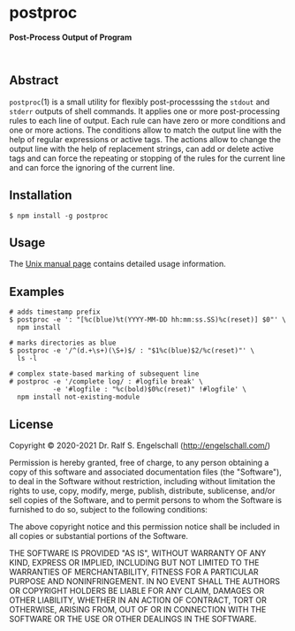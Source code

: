 
postproc
========

**Post-Process Output of Program**

<p/>
<img src="https://nodei.co/npm/postproc.png?downloads=true&stars=true" alt=""/>

<p/>
<img src="https://david-dm.org/rse/postproc.png" alt=""/>

Abstract
--------

`postproc`(1) is a small utility for flexibly post-processsing the
`stdout` and `stderr` outputs of shell commands. It applies one or more
post-processing rules to each line of output. Each rule can have zero or
more conditions and one or more actions. The conditions allow to match
the output line with the help of regular expressions or active tags. The
actions allow to change the output line with the help of replacement
strings, can add or delete active tags and can force the repeating or
stopping of the rules for the current line and can force the ignoring of
the current line.

Installation
------------

```
$ npm install -g postproc
```

Usage
-----

The [Unix manual page](https://github.com/rse/postproc/blob/master/postproc.md) contains
detailed usage information.

Examples
--------

```
# adds timestamp prefix
$ postproc -e ': "[%c(blue)%t(YYYY-MM-DD hh:mm:ss.SS)%c(reset)] $0"' \
  npm install

# marks directories as blue
$ postproc -e '/^(d.+\s+)(\S+)$/ : "$1%c(blue)$2/%c(reset)"' \
  ls -l

# complex state-based marking of subsequent line
# postproc -e '/complete log/ : #logfile break' \
           -e '#logfile : "%c(bold)$0%c(reset)" !#logfile' \
  npm install not-existing-module
```

License
-------

Copyright &copy; 2020-2021 Dr. Ralf S. Engelschall (http://engelschall.com/)

Permission is hereby granted, free of charge, to any person obtaining
a copy of this software and associated documentation files (the
"Software"), to deal in the Software without restriction, including
without limitation the rights to use, copy, modify, merge, publish,
distribute, sublicense, and/or sell copies of the Software, and to
permit persons to whom the Software is furnished to do so, subject to
the following conditions:

The above copyright notice and this permission notice shall be included
in all copies or substantial portions of the Software.

THE SOFTWARE IS PROVIDED "AS IS", WITHOUT WARRANTY OF ANY KIND,
EXPRESS OR IMPLIED, INCLUDING BUT NOT LIMITED TO THE WARRANTIES OF
MERCHANTABILITY, FITNESS FOR A PARTICULAR PURPOSE AND NONINFRINGEMENT.
IN NO EVENT SHALL THE AUTHORS OR COPYRIGHT HOLDERS BE LIABLE FOR ANY
CLAIM, DAMAGES OR OTHER LIABILITY, WHETHER IN AN ACTION OF CONTRACT,
TORT OR OTHERWISE, ARISING FROM, OUT OF OR IN CONNECTION WITH THE
SOFTWARE OR THE USE OR OTHER DEALINGS IN THE SOFTWARE.

